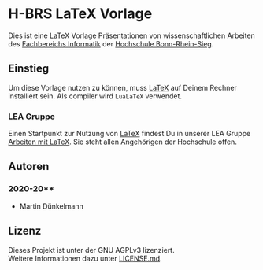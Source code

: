 # H-BRS LaTeX Vorlage

Dies ist eine [LaTeX][1] Vorlage Präsentationen von wissenschaftlichen Arbeiten des [Fachbereichs Informatik][2]
der [Hochschule Bonn-Rhein-Sieg][3].

## Einstieg

Um diese Vorlage nutzen zu können, muss [LaTeX][1] auf Deinem Rechner installiert sein. Als compiler wird `LuaLaTeX`
verwendet.

### LEA Gruppe

Einen Startpunkt zur Nutzung von [LaTeX][1] findest Du in unserer LEA Gruppe [Arbeiten mit LaTeX][7]. Sie steht allen
Angehörigen der Hochschule offen.

## Autoren

### 2020-20**

- Martin Dünkelmann

## Lizenz

Dieses Projekt ist unter der GNU AGPLv3 lizenziert.  
Weitere Informationen dazu unter [LICENSE.md][5].

[1]: https://www.latex-project.org/

[2]: https://www.h-brs.de/de/inf

[3]: https://www.h-brs.de/de

[5]: LICENSE.md

[6]: https://lea.hochschule-bonn-rhein-sieg.de/goto.php?target=file_215286_download&client_id=db_040811

[7]: https://lea.hochschule-bonn-rhein-sieg.de/ilias.php?ref_id=230834&cmdClass=ilrepositorygui&cmdNode=v5&baseClass=ilRepositoryGUI
